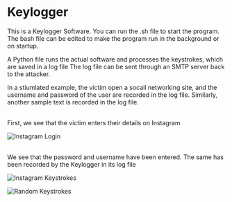 # Keylogger
This is a Keylogger Software.
You can run the .sh file to start the program.
The bash file can be edited to make the program run in the background or on startup.

A Python file runs the actual software and processes the keystrokes, which are saved in a log file
The log file can be sent through an SMTP server back to the attacker.


In a stiumlated example, the victim open a socail networking site, and the username and password of the user are recorded in the log file.
Similarly, another sample text is recorded in the log file.

<br>
First, we see that the victim enters their details on Instagram
<br>

![Instagram Login](https://user-images.githubusercontent.com/71142346/221789931-3396056a-0cbf-4a93-ba72-2ca51373bb12.png)

<br>
We see that the password and username have been entered. The same has been recorded by the Keylogger in its log file
<br>

![Instagram Keystrokes](https://user-images.githubusercontent.com/71142346/221790267-898af9c6-392e-43f5-85d0-4c99e275d507.png)

![Random Keystrokes](https://user-images.githubusercontent.com/71142346/221790263-29b90940-7954-4b7d-9b76-a5ec1921544a.png)
